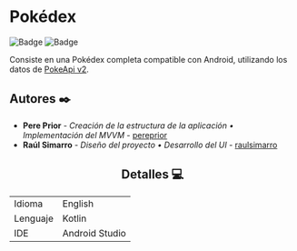 # Pokédex

![Badge](https://img.shields.io/badge/LICENCE-FREE-blue)
![Badge](https://img.shields.io/badge/STATUS-FINISHED-green)

Consiste en una Pokédex completa compatible con Android, utilizando los datos de [PokeApi v2](https://pokeapi.co/).

## Autores ✒️

* **Pere Prior** - *Creación de la estructura de la aplicación • Implementación del MVVM* - [pereprior](https://github.com/pereprior)
* **Raúl Simarro** - *Diseño del proyecto • Desarrollo del UI* - [raulsimarro](https://github.com/Alusim0931)

<div align="center">

## Detalles 💻

|               |                  |
| ------------- | ---------------- |
| Idioma        | English          |
| Lenguaje      | Kotlin           |
| IDE           | Android Studio   |

</div>
